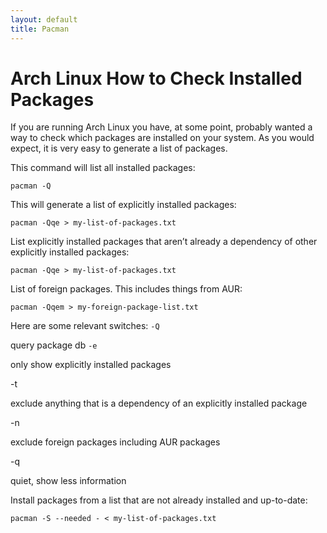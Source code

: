 ```yaml
---
layout: default
title: Pacman
---
```



# Arch Linux How to Check Installed Packages

If you are running Arch Linux you have, at some point, probably wanted a way to check which packages are installed on your system. As you would expect, it is very easy to generate a list of packages.

This command will list all installed packages:
```
pacman -Q
```

This will generate a list of explicitly installed packages:
```
pacman -Qqe > my-list-of-packages.txt
```

List explicitly installed packages that aren’t already a dependency of other explicitly installed packages:
```
pacman -Qqe > my-list-of-packages.txt
```

List of foreign packages. This includes things from AUR:
```
pacman -Qqem > my-foreign-package-list.txt
```

Here are some relevant switches:
` -Q `

query package db
`-e`

only show explicitly installed packages

-t

exclude anything that is a dependency of an explicitly installed package

-n

exclude foreign packages including AUR packages

-q

quiet, show less information

Install packages from a list that are not already installed and up-to-date:

```
pacman -S --needed - < my-list-of-packages.txt
```



